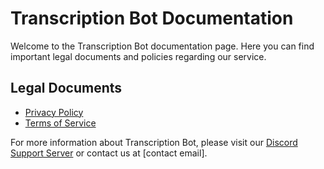 # Transcription Bot Documentation

Welcome to the Transcription Bot documentation page. Here you can find important legal documents and policies regarding our service.

## Legal Documents

- [Privacy Policy](PRIVACY_POLICY.md)
- [Terms of Service](TERMS_OF_SERVICE.md)

For more information about Transcription Bot, please visit our [Discord Support Server]() or contact us at [contact email]. 